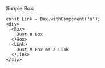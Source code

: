 Simple Box:
``` react
const Link = Box.withComponent('a');
<div>
  <Box>
    Just a Box
  </Box>
  <Link>
    Just a Box as a Link
  </Link>
</div>
```
